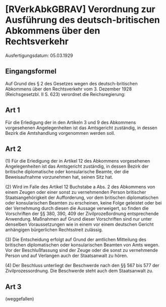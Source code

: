 # [RVerkAbkGBRAV] Verordnung zur Ausführung des deutsch-britischen Abkommens über den Rechtsverkehr

Ausfertigungsdatum: 05.03.1929

 

## Eingangsformel

Auf Grund des § 2 des Gesetzes wegen des deutsch-britischen Abkommens über den Rechtsverkehr vom 3. Dezember 1928 (Reichsgesetzbl. II S. 623) verordnet die Reichsregierung:


## Art 1

Für die Erledigung der in den Artikeln 3 und 9 des Abkommens vorgesehenen Angelegenheiten ist das Amtsgericht zuständig, in dessen Bezirk die Amtshandlung vorgenommen werden soll.


## Art 2

(1) Für die Erledigung der in Artikel 12 des Abkommens vorgesehenen Angelegenheiten ist das Amtsgericht zuständig, in dessen Bezirk der britische diplomatische oder konsularische Beamte, der die Beweisaufnahme vorzunehmen hat, seinen Sitz hat.

(2) Wird im Falle des Artikel 12 Buchstabe a Abs. 2 des Abkommens von einem Zeugen oder einer sonst zu vernehmenden Person britischer Staatsangehörigkeit der Aufforderung, vor dem britischen diplomatischen oder konsularischen Beamten zu erscheinen, keine Folge geleistet oder bei der Vernehmung durch diesen die Aussage verweigert, so finden die Vorschriften der §§ 380, 390, 409 der Zivilprozeßordnung entsprechende Anwendung. Maßnahmen auf Grund dieser Vorschriften sind nur unter denselben Voraussetzungen wie in einem vor einem deutschen Gericht anhängigen bürgerlichen Rechtsstreit zulässig.

(3) Die Entscheidung erfolgt auf Grund der amtlichen Mitteilung des britischen diplomatischen oder konsularischen Beamten von Amts wegen. Vor der Beschlußfassung sind der Zeuge oder die sonst zu vernehmende Person und auf Verlangen auch der Staatsanwalt zu hören.

(4) Der Beschluss unterliegt der Beschwerde nach den §§ 567 bis 577 der Zivilprozessordnung. Die Beschwerde steht auch dem Staatsanwalt zu.


## Art 3

(weggefallen)

